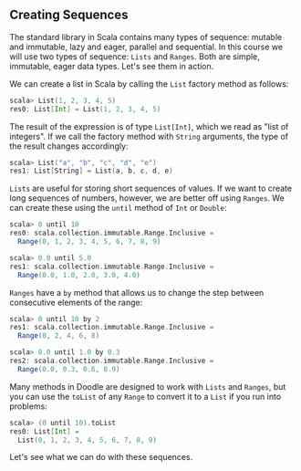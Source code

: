## Creating Sequences

The standard library in Scala contains many types of sequence:
mutable and immutable, lazy and eager, parallel and sequential.
In this course we will use two types of sequence: `Lists` and `Ranges`.
Both are simple, immutable, eager data types. Let's see them in action.

We can create a list in Scala by calling the `List`
factory method as follows:

~~~ scala
scala> List(1, 2, 3, 4, 5)
res0: List[Int] = List(1, 2, 3, 4, 5)
~~~

The result of the expression is of type `List[Int]`,
which we read as "list of integers".
If we call the factory method with `String` arguments,
the type of the result changes accordingly:

~~~ scala
scala> List("a", "b", "c", "d", "e")
res1: List[String] = List(a, b, c, d, e)
~~~

`Lists` are useful for storing short sequences of values.
If we want to create long sequences of numbers, however,
we are better off using `Ranges`.
We can create these using the `until` method of `Int` or `Double`:

~~~ scala
scala> 0 until 10
res0: scala.collection.immutable.Range.Inclusive =
  Range(0, 1, 2, 3, 4, 5, 6, 7, 8, 9)

scala> 0.0 until 5.0
res1: scala.collection.immutable.Range.Inclusive =
  Range(0.0, 1.0, 2.0, 3.0, 4.0)
~~~

`Ranges` have a `by` method that allows us to change the step
between consecutive elements of the range:

~~~ scala
scala> 0 until 10 by 2
res1: scala.collection.immutable.Range.Inclusive =
  Range(0, 2, 4, 6, 8)

scala> 0.0 until 1.0 by 0.3
res2: scala.collection.immutable.Range.Inclusive =
  Range(0.0, 0.3, 0.6, 0.9)
~~~

Many methods in Doodle are designed to work with `Lists` and `Ranges`,
but you can use the `toList` of any `Range` to convert it to a `List`
if you run into problems:

~~~ scala
scala> (0 until 10).toList
res0: List[Int] =
  List(0, 1, 2, 3, 4, 5, 6, 7, 8, 9)
~~~

Let's see what we can do with these sequences.
